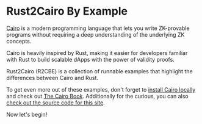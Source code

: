 # Rust2Cairo By Example

[Cairo][cairo] is a modern programming language that lets you write ZK-provable programs without requiring a deep understanding of the underlying ZK concepts.

Cairo is heavily inspired by Rust, making it easier for developers familiar with Rust to build scalable dApps with the power of validity proofs.

Rust2Cairo (R2CBE) is a collection of runnable examples that highlight the differences between Cairo and Rust.

To get even more out of these examples, don't forget
to [install Cairo locally][install] and check out [The Cairo Book][book]. Additionally for the curious, you can also [check out the source code for this site][home].

Now let's begin!

<!-- - [Hello World](hello.md) - Differences between Rust's and Cairo's traditional Hello World programs (spoiler alert: there ain't none).

- [Primitives](primitives.md) - Differences between Rust's and Cairo's signed integers, unsigned integers and other primitives.

- [Custom Types](custom_types.md) - Differences between Rust and Cairo's `struct` and `enum` types.

- [Variable Bindings](variable_bindings.md) - Differences between Rust and Cairo's mutable bindings, scope, shadowing (spoiler alert: there ain't none).

- [Types](types.md) - Learn about changing and defining types.

- [Conversion](conversion.md) - Convert between different types, such as strings, integers, and floats.

- [Expressions](expression.md) - Learn about Expressions & how to use them.

- [Flow of Control](flow_control.md) - `if`/`else`, `for`, and others.

- [Functions](fn.md) - Learn about Methods, Closures and Higher Order Functions.

- [Modules](mod.md) - Organize code using modules

- [Crates](crates.md) - A crate is a compilation unit in Cairo. Learn how it is structured.

- [Scarb](scarb.md) - Go through some basic features of the official Cairo package management tool and build system.

- [Attributes](attribute.md) - An attribute is metadata applied to some module, crate or item.

- [Generics](generics.md) - Learn about writing a function or data type which can work for multiple types of arguments.

- [Scoping rules](scope.md) - Scopes play an important part in ownership, borrowing, and lifetimes.

- [Traits](trait.md) - A trait is a collection of methods.

- [Error handling](error.md) - Learn the Cairo way of handling failures.

- [Core library types](core.md) - Learn about some custom types provided by `core` library.

- [Testing](testing.md) - All sorts of testing in Cairo.

- [Meta](meta.md) - Documentation, Benchmarking. -->

[cairo]: https://www.cairo-lang.org/
[install]: https://book.cairo-lang.org/ch01-01-installation.html
[book]: https://book.cairo-lang.org/
[home]: https://github.com/cairo-book/cairo-by-example
